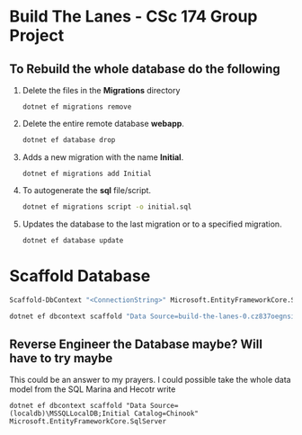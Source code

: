 # Build The Lanes - CSc 174 Group Project



## To Rebuild the whole database do the following

1. Delete the files in the **Migrations** directory

   ```ba
   dotnet ef migrations remove
   ```

2. Delete the entire remote database **webapp**.

   ```bash
   dotnet ef database drop
   ```

3. Adds a new migration with the name **Initial**.

   ```ba
   dotnet ef migrations add Initial
   ```

4. To autogenerate the **sql** file/script.

   ```bash
   dotnet ef migrations script -o initial.sql
   ```

5. Updates the database to the last migration or to a specified migration.

   ```ba
   dotnet ef database update
   ```

   





# **Scaffold Database**

```bash
Scaffold-DbContext "<ConnectionString>" Microsoft.EntityFrameworkCore.SqlServer -t <tablename> -f

```



```bash
dotnet ef dbcontext scaffold "Data Source=build-the-lanes-0.cz837oegnsiw.us-west-1.rds.amazonaws.com,1433;Initial Catalog=webapp;User id=admin;Password=test1234" Microsoft.EntityFrameworkCore.SqlServer --context-dir Helpers --output-dir Models -t Donates -t ApplicableStandards -f
```











## Reverse Engineer the Database maybe? Will have to try maybe

This could be an answer to my prayers. I could possible take the whole data model from the SQL Marina and Hecotr write

```ba
dotnet ef dbcontext scaffold "Data Source=(localdb)\MSSQLLocalDB;Initial Catalog=Chinook" Microsoft.EntityFrameworkCore.SqlServer
```


